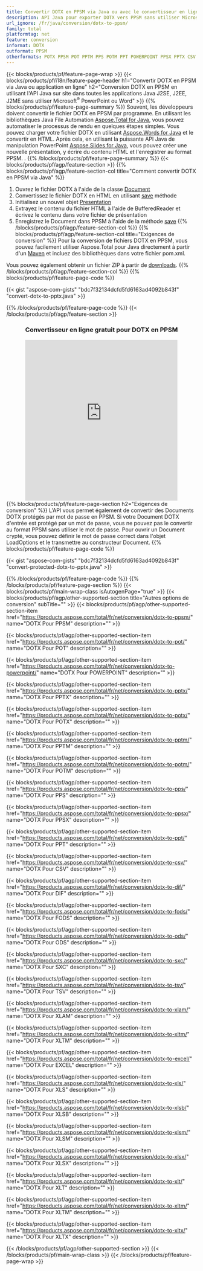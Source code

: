 ```yaml
---
title: Convertir DOTX en PPSM via Java ou avec le convertisseur en ligne gratuit 
description: API Java pour exporter DOTX vers PPSM sans utiliser Microsoft Word ou PowerPoint ou en ligne. Testez rapidement le convertisseur en ligne POT vers CSV gratuit avant d'intégrer le code. 
url_ignore: /fr/java/conversion/dotx-to-ppsm/
family: total
platformtag: net
feature: conversion
informat: DOTX
outformat: PPSM
otherformats: POTX PPSM POT PPTM PPS POTM PPT POWERPOINT PPSX PPTX CSV DIF FODS ODS SXC TSV XLAM XLTM EXCEL XLS XLSB XLSM XLSX XLT XLTM XLTX
---
```

{{< blocks/products/pf/feature-page-wrap >}}
{{< blocks/products/pf/i18n/feature-page-header h1="Convertir DOTX en PPSM via Java ou application en ligne" h2="Conversion DOTX en PPSM en utilisant l'API Java sur site dans toutes les applications Java J2SE, J2EE, J2ME sans utiliser Microsoft<sup>&reg;</sup> PowerPoint ou Word" >}}
{{% blocks/products/pf/feature-page-summary %}}
Souvent, les développeurs doivent convertir le fichier DOTX en PPSM par programme. En utilisant les bibliothèques Java File Automation [Aspose.Total for Java](https://products.aspose.com/total/java/), vous pouvez automatiser le processus de rendu en quelques étapes simples. Vous pouvez charger votre fichier DOTX en utilisant [Aspose.Words for Java](https://products.aspose.com/words/java/) et le convertir en HTML. Après cela, en utilisant la puissante API Java de manipulation PowerPoint [Aspose.Slides for Java](https://products.aspose.com/slides/java/), vous pouvez créer une nouvelle présentation, y écrire du contenu HTML et l'enregistrer au format PPSM. .
{{% /blocks/products/pf/feature-page-summary  %}}
{{< blocks/products/pf/agp/feature-section >}}
{{% blocks/products/pf/agp/feature-section-col title="Comment convertir DOTX en PPSM via Java" %}}
1. Ouvrez le fichier DOTX à l'aide de la classe [Document](https://reference.aspose.com/words/java/com.aspose.words/Document)
2. Convertissez le fichier DOTX en HTML en utilisant [save](https://reference.aspose.com/words/java/com.aspose.words/Document#save(java.lang.String,com.aspose.words.SaveOptions)) méthode
3. Initialisez un nouvel objet [Presentation](https://reference.aspose.com/slides/java/com.aspose.slides/Presentation)
5. Extrayez le contenu du fichier HTML à l'aide de BufferedReader et écrivez le contenu dans votre fichier de présentation
6. Enregistrez le Document dans PPSM à l'aide de la méthode [save](https://reference.aspose.com/slides/java/com.aspose.slides/Presentation#save-java.io.OutputStream-int-)
{{% /blocks/products/pf/agp/feature-section-col %}}
{{% blocks/products/pf/agp/feature-section-col title="Exigences de conversion" %}}
Pour la conversion de fichiers DOTX en PPSM, vous pouvez facilement utiliser Aspose.Total pour Java directement à partir d'un [Maven](https://releases.aspose.com/total/java/) et incluez des bibliothèques dans votre fichier pom.xml.

Vous pouvez également obtenir un fichier ZIP à partir de [downloads](https://releases.aspose.com/total/java).
{{% /blocks/products/pf/agp/feature-section-col %}}
{{% blocks/products/pf/feature-page-code %}}

{{< gist "aspose-com-gists" "bdc7f32134dcfd5fd6163ad4092b843f" "convert-dotx-to-pptx.java" >}}


{{% /blocks/products/pf/feature-page-code %}}
{{< /blocks/products/pf/agp/feature-section >}}
<div class="container-fluid agp-content bg-white aboutfile box-1 vh100 section nopbtm">
<div class=container>
<div class=row>
<div class="demobox tc col-md-12 padding-0" align="center">

<h3>Convertisseur en ligne gratuit pour DOTX en PPSM</h3>

<iframe style="border: none; height: 426px;" scrolling="no" src="https://total-conversion-app-65z5r2lp.qa.k8s.dynabic.com/?to=ppsm&from=dotx" id="child-iframe" width="80%"></iframe>

</div></div>
</div></div>
{{% blocks/products/pf/feature-page-section  h2="Exigences de conversion" %}}
L'API vous permet également de convertir des Documents DOTX protégés par mot de passe en PPSM. Si votre Document DOTX d'entrée est protégé par un mot de passe, vous ne pouvez pas le convertir au format PPSM sans utiliser le mot de passe. Pour ouvrir un Document crypté, vous pouvez définir le mot de passe correct dans l'objet LoadOptions et le transmettre au constructeur Document.  
{{% blocks/products/pf/feature-page-code %}}

{{< gist "aspose-com-gists" "bdc7f32134dcfd5fd6163ad4092b843f" "convert-protected-dotx-to-pptx.java" >}}

{{% /blocks/products/pf/feature-page-code  %}}
{{% /blocks/products/pf/feature-page-section %}}
{{< blocks/products/pf/main-wrap-class isAutogenPage="true" >}}
{{< blocks/products/pf/agp/other-supported-section title="Autres options de conversion" subTitle="" >}}
{{< blocks/products/pf/agp/other-supported-section-item href="https://products.aspose.com/total/fr/net/conversion/dotx-to-ppsm/" name="DOTX Pour PPSM" description="" >}}

{{< blocks/products/pf/agp/other-supported-section-item href="https://products.aspose.com/total/fr/net/conversion/dotx-to-pot/" name="DOTX Pour POT" description="" >}}

{{< blocks/products/pf/agp/other-supported-section-item href="https://products.aspose.com/total/fr/net/conversion/dotx-to-powerpoint/" name="DOTX Pour POWERPOINT" description="" >}}

{{< blocks/products/pf/agp/other-supported-section-item href="https://products.aspose.com/total/fr/net/conversion/dotx-to-pptx/" name="DOTX Pour PPTX" description="" >}}

{{< blocks/products/pf/agp/other-supported-section-item href="https://products.aspose.com/total/fr/net/conversion/dotx-to-potx/" name="DOTX Pour POTX" description="" >}}

{{< blocks/products/pf/agp/other-supported-section-item href="https://products.aspose.com/total/fr/net/conversion/dotx-to-pptm/" name="DOTX Pour PPTM" description="" >}}

{{< blocks/products/pf/agp/other-supported-section-item href="https://products.aspose.com/total/fr/net/conversion/dotx-to-potm/" name="DOTX Pour POTM" description="" >}}

{{< blocks/products/pf/agp/other-supported-section-item href="https://products.aspose.com/total/fr/net/conversion/dotx-to-pps/" name="DOTX Pour PPS" description="" >}}

{{< blocks/products/pf/agp/other-supported-section-item href="https://products.aspose.com/total/fr/net/conversion/dotx-to-ppsx/" name="DOTX Pour PPSX" description="" >}}

{{< blocks/products/pf/agp/other-supported-section-item href="https://products.aspose.com/total/fr/net/conversion/dotx-to-ppt/" name="DOTX Pour PPT" description="" >}}

{{< blocks/products/pf/agp/other-supported-section-item href="https://products.aspose.com/total/fr/net/conversion/dotx-to-csv/" name="DOTX Pour CSV" description="" >}}

{{< blocks/products/pf/agp/other-supported-section-item href="https://products.aspose.com/total/fr/net/conversion/dotx-to-dif/" name="DOTX Pour DIF" description="" >}}

{{< blocks/products/pf/agp/other-supported-section-item href="https://products.aspose.com/total/fr/net/conversion/dotx-to-fods/" name="DOTX Pour FODS" description="" >}}

{{< blocks/products/pf/agp/other-supported-section-item href="https://products.aspose.com/total/fr/net/conversion/dotx-to-ods/" name="DOTX Pour ODS" description="" >}}

{{< blocks/products/pf/agp/other-supported-section-item href="https://products.aspose.com/total/fr/net/conversion/dotx-to-sxc/" name="DOTX Pour SXC" description="" >}}

{{< blocks/products/pf/agp/other-supported-section-item href="https://products.aspose.com/total/fr/net/conversion/dotx-to-tsv/" name="DOTX Pour TSV" description="" >}}

{{< blocks/products/pf/agp/other-supported-section-item href="https://products.aspose.com/total/fr/net/conversion/dotx-to-xlam/" name="DOTX Pour XLAM" description="" >}}

{{< blocks/products/pf/agp/other-supported-section-item href="https://products.aspose.com/total/fr/net/conversion/dotx-to-xltm/" name="DOTX Pour XLTM" description="" >}}

{{< blocks/products/pf/agp/other-supported-section-item href="https://products.aspose.com/total/fr/net/conversion/dotx-to-excel/" name="DOTX Pour EXCEL" description="" >}}

{{< blocks/products/pf/agp/other-supported-section-item href="https://products.aspose.com/total/fr/net/conversion/dotx-to-xls/" name="DOTX Pour XLS" description="" >}}

{{< blocks/products/pf/agp/other-supported-section-item href="https://products.aspose.com/total/fr/net/conversion/dotx-to-xlsb/" name="DOTX Pour XLSB" description="" >}}

{{< blocks/products/pf/agp/other-supported-section-item href="https://products.aspose.com/total/fr/net/conversion/dotx-to-xlsm/" name="DOTX Pour XLSM" description="" >}}

{{< blocks/products/pf/agp/other-supported-section-item href="https://products.aspose.com/total/fr/net/conversion/dotx-to-xlsx/" name="DOTX Pour XLSX" description="" >}}

{{< blocks/products/pf/agp/other-supported-section-item href="https://products.aspose.com/total/fr/net/conversion/dotx-to-xlt/" name="DOTX Pour XLT" description="" >}}

{{< blocks/products/pf/agp/other-supported-section-item href="https://products.aspose.com/total/fr/net/conversion/dotx-to-xltm/" name="DOTX Pour XLTM" description="" >}}

{{< blocks/products/pf/agp/other-supported-section-item href="https://products.aspose.com/total/fr/net/conversion/dotx-to-xltx/" name="DOTX Pour XLTX" description="" >}}


{{< /blocks/products/pf/agp/other-supported-section >}}
{{< /blocks/products/pf/main-wrap-class >}}
{{< /blocks/products/pf/feature-page-wrap >}}